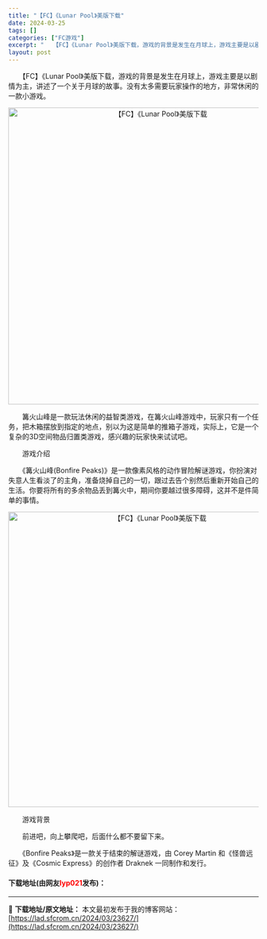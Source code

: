 ```yaml
---
title: "【FC】《Lunar Pool》美版下载"
date: 2024-03-25
tags: []
categories: ["FC游戏"]
excerpt: "　　【FC】《Lunar Pool》美版下载，游戏的背景是发生在月球上，游戏主要是以剧情为主，讲述了一个关于月球的故事。没有太多需要玩家操作的地方，非常休闲的一款小游戏。 　　篝火山峰是一款玩法休闲的益智类游戏，在篝火山峰游戏中，玩家只有一个任务，把木箱摆放到指定的地点，别以为这是简单的推箱子游戏，&hellip;"
layout: post
---
```


 <p>　　【FC】《Lunar Pool》美版下载，游戏的背景是发生在月球上，游戏主要是以剧情为主，讲述了一个关于月球的故事。没有太多需要玩家操作的地方，非常休闲的一款小游戏。</p> <p align="center"><img align="" border="0" src="https://lad.sfcrom.cn/wp-content/uploads/2024/03/20240325_660195508afae.png" width="598" alt="【FC】《Lunar Pool》美版下载" /></p> <p>　　篝火山峰是一款玩法休闲的益智类游戏，在篝火山峰游戏中，玩家只有一个任务，把木箱摆放到指定的地点，别以为这是简单的推箱子游戏，实际上，它是一个复杂的3D空间物品归置类游戏，感兴趣的玩家快来试试吧。</p> <p>　　游戏介绍</p> <p>　　《篝火山峰(Bonfire Peaks)》是一款像素风格的动作冒险解谜游戏，你扮演对失意人生看淡了的主角，准备烧掉自己的一切，跟过去告个别然后重新开始自己的生活。你要将所有的多余物品丢到篝火中，期间你要越过很多障碍，这并不是件简单的事情。</p> <p align="center"><img align="" border="0" src="https://lad.sfcrom.cn/wp-content/uploads/2024/03/20240325_6601955237a7e.png" width="595" alt="【FC】《Lunar Pool》美版下载" /></p> <p>　　游戏背景</p> <p>　　前进吧，向上攀爬吧，后面什么都不要留下来。</p> <p>　　《Bonfire Peaks》是一款关于结束的解谜游戏，由 Corey Martin 和《怪兽远征》及《Cosmic Express》的创作者 Draknek 一同制作和发行。</p> <p><h4>下载地址(由网友<font color="red">lyp021</font>发布)：</h4></p> 

---
📖 **下载地址/原文地址：** 本文最初发布于我的博客网站：[https://lad.sfcrom.cn/2024/03/23627/](https://lad.sfcrom.cn/2024/03/23627/)

